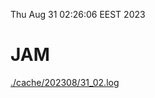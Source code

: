 Thu Aug 31 02:26:06 EEST 2023
# JAM
<a href='./cache/202308/31_02.log'>./cache/202308/31_02.log</a>
